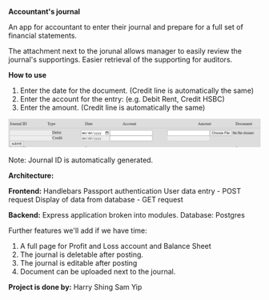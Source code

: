 **Accountant's journal**

An app for accountant to enter their journal and prepare for a full set of financial statements.

The attachment next to the jorunal allows manager to easily review the journal's supportings.  Easier retrieval of the supporting for auditors.


**How to use**
1) Enter the date for the document.   (Credit line is automatically the same)
2) Enter the account for the entry: (e.g. Debit Rent, Credit HSBC)
3) Enter the amount.  (Credit line is automatically the same)

<img src="readme_input.png" alt="Alt text" title="Input interface">

Note: 
Journal ID is automatically generated.




**Architecture:** 

**Frontend:** 
Handlebars
Passport authentication
User data entry - POST request
Display of data from database - GET request

**Backend:**
Express application broken into modules.
Database: Postgres



Further features we'll add if we have time:
1) A full page for Profit and Loss account and Balance Sheet
2) The journal is deletable after posting.
3) The journal is editable after posting
4) Document can be uploaded next to the journal.



**Project is done by:**
Harry Shing
Sam Yip

